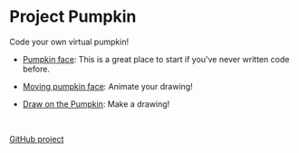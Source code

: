 # Project Pumpkin

<div id="sketch">
</div>

Code your own virtual pumpkin!

* [Pumpkin face](face.html): This is a great place to start if you've never
    written code before.

* [Moving pumpkin face](moving_face.html): Animate your drawing!

* [Draw on the Pumpkin](decorate.html): Make a drawing!

<script src="p5/p5.js"></script>
<script src="face.js"></script>


<br/>

[GitHub project](https://github.com/dkessner/ProjectPumpkin)

